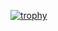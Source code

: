 
[![trophy](https://github-profile-trophy.vercel.app/?username=j1min&theme=darkhub&row=1&column=7)](https://github.com/ryo-ma/github-profile-trophy)
